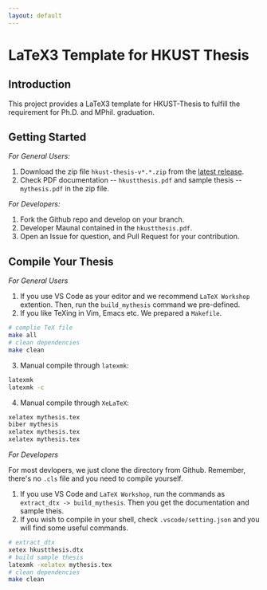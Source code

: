 ```yaml
---
layout: default
---
```


# LaTeX3 Template for HKUST Thesis
## Introduction 

This project provides a LaTeX3 template for HKUST-Thesis to fulfill the requirement for Ph.D. and MPhil. graduation.

## Getting Started

*For General Users:*

1. Download the zip file `hkust-thesis-v*.*.zip` from the [latest release](https://github.com/HKFoggyU/hkust-thesis/releases/latest/).
2. Check PDF documentation -- `hkustthesis.pdf` and sample thesis -- `mythesis.pdf` in the zip file.
   
*For Developers:*

1. Fork the Github repo and develop on your branch.
2. Developer Maunal contained in the `hkustthesis.pdf`.
3. Open an Issue for question, and Pull Request for your contribution.

## Compile Your Thesis

*For General Users*
1. If you use VS Code as your editor and we recommend `LaTeX Workshop` extention. Then, run the `build_mythesis` command we pre-defined.
2. If you like TeXing in Vim, Emacs etc. We prepared a `Makefile`.

```bash
# complie TeX file
make all
# clean dependencies
make clean
```
3. Manual compile through `latexmk`:
```bash
latexmk
latexmk -c
```
4. Manual compile through `XeLaTeX`:
```bash
xelatex mythesis.tex
biber mythesis
xelatex mythesis.tex
xelatex mythesis.tex
```

*For Developers*

For most devlopers, we just clone the directory from Github. Remember, there's 
no `.cls` file and you need to compile yourself.

1. If you use VS Code and `LaTeX Workshop`, run the commands as `extract_dtx -> build_mythesis`. Then you get the documentation and sample theis.
2. If you wish to compile in your shell, check `.vscode/setting.json` and you will find some useful commands.
```bash
# extract_dtx
xetex hkustthesis.dtx
# build sample thesis
latexmk -xelatex mythesis.tex
# clean dependencies
make clean
```

